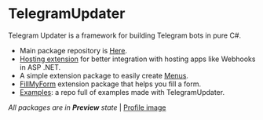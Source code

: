 # TelegramUpdater

Telegram Updater is a framework for building Telegram bots in pure C#.

- Main package repository is [Here](https://github.com/TelegramUpdater/TelegramUpdater).
- [Hosting extension](https://github.com/TelegramUpdater/TelegramUpdater.Hosting) for better integration with hosting apps like Webhooks in ASP .NET.
- A simple extension package to easily create [Menus](https://github.com/TelegramUpdater/TelegramUpdater.Menu).
- [FillMyForm](https://github.com/TelegramUpdater/TelegramUpdater.FillMyForm) extension package that helps you fill a form.
- [Examples](https://github.com/TelegramUpdater/TelegramUpdater.Examples): a repo full of examples made with TelegramUpdater.

_All packages are in **Preview** state_ | [Profile image](https://pin.it/6GAtvHHzE)


<!--

**Here are some ideas to get you started:**

🙋‍♀️ A short introduction - what is your organization all about?
🌈 Contribution guidelines - how can the community get involved?
👩‍💻 Useful resources - where can the community find your docs? Is there anything else the community should know?
🍿 Fun facts - what does your team eat for breakfast?
🧙 Remember, you can do mighty things with the power of [Markdown](https://docs.github.com/github/writing-on-github/getting-started-with-writing-and-formatting-on-github/basic-writing-and-formatting-syntax)
-->
